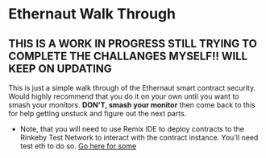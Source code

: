 # **Ethernaut Walk Through**
## **THIS IS A WORK IN PROGRESS STILL TRYING TO COMPLETE THE CHALLANGES MYSELF!! WILL KEEP ON UPDATING**

This is just a simple walk through of the Ethernaut smart contract security. Would highly recommend that you do it on your own until you want to smash your monitors. **DON'T, smash your monitor** then come back to this for help getting unstuck and figure out the next parts.

* Note, that you will need to use Remix IDE to deploy contracts to the Rinkeby Test Network to interact with the contract instance. You'll need test eth to do so. [Go here for some](https://faucet.rinkeby.io/)  
